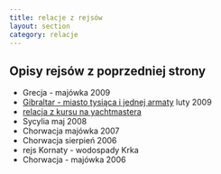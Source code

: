 ```yaml
---
title: relacje z rejsów
layout: section
category: relacje
---
```


Opisy rejsów z poprzedniej strony
----------------------------------

* Grecja - majówka 2009
* [Gibraltar - miasto tysiąca i jednej armaty](/gibraltar-miasto-tysiaca-i-jednej-armaty) luty 2009
* [relacja z kursu na yachtmastera](/yachtmaster-egzamin-kurs)
* Sycylia maj 2008
* Chorwacja majówka 2007
* Chorwacja sierpień 2006
* rejs Kornaty - wodospady Krka 
* Chorwacja - majówka 2006
